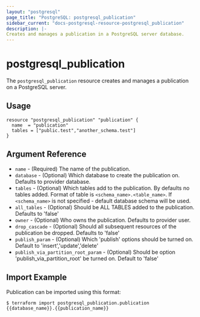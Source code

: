 ```yaml
---
layout: "postgresql"
page_title: "PostgreSQL: postgresql_publication"
sidebar_current: "docs-postgresql-resource-postgresql_publication"
description: |-
Creates and manages a publication in a PostgreSQL server database.
---
```


# postgresql_publication

The `postgresql_publication` resource creates and manages a publication on a PostgreSQL
server.

## Usage

```hcl
resource "postgresql_publication" "publication" {
  name  = "publication"
  tables = ["public.test","another_schema.test"]
}
```

## Argument Reference

- `name` - (Required) The name of the publication.
- `database` - (Optional) Which database to create the publication on. Defaults to provider database.
- `tables` - (Optional) Which tables add to the publication. By defaults no tables added. Format of table is `<schema_name>.<table_name>`. If `<schema_name>` is not specified - default database schema will be used.
- `all_tables` - (Optional) Should be ALL TABLES added to the publication. Defaults to 'false'
- `owner` - (Optional) Who owns the publication. Defaults to provider user.
- `drop_cascade` - (Optional) Should all subsequent resources of the publication be dropped. Defaults to 'false'
- `publish_param` - (Optional) Which 'publish' options should be turned on. Default to 'insert','update','delete'
- `publish_via_partition_root_param` - (Optional) Should be option 'publish_via_partition_root' be turned on. Default to 'false'

## Import Example

Publication can be imported using this format:

```
$ terraform import postgresql_publication.publication {{database_name}}.{{publication_name}}
```
